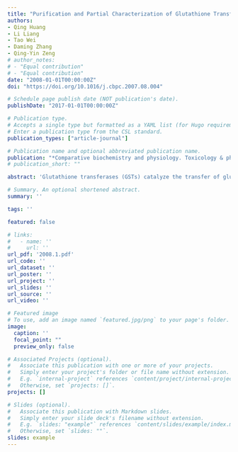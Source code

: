 ```yaml
---
title: "Purification and Partial Characterization of Glutathione Transferase from the Teleost Monopterus Albus"
authors:
- Qing Huang
- Li Liang
- Tao Wei
- Daming Zhang
- Qing-Yin Zeng
# author_notes:
# - "Equal contribution"
# - "Equal contribution"
date: "2008-01-01T00:00:00Z"
doi: "https://doi.org/10.1016/j.cbpc.2007.08.004" 

# Schedule page publish date (NOT publication's date).
publishDate: "2017-01-01T00:00:00Z"

# Publication type.
# Accepts a single type but formatted as a YAML list (for Hugo requirements).
# Enter a publication type from the CSL standard.
publication_types: ["article-journal"]

# Publication name and optional abbreviated publication name.
publication: "*Comparative biochemistry and physiology. Toxicology & pharmacology : CBP* 147.1 (2007): 96-100"
# publication_short: ""

abstract: 'Glutathione transferases (GSTs) catalyze the transfer of glutathione to a variety of xenobiotic and toxic endogenous compounds. GSTs are phase H biotransformation enzymes and are proposed as biomarkers of environmental pollution. In this study, a cytosolic glutathione transferase (maGST) was purified from liver of the freshwater fish Monopterus albus by affinity chromatography. The maGST appeared to be a homodimer composed of two subunits each with a molecular weight of 26 kDa. This maGST showed high activity towards the substrates 1-chloro-2,4-dinitrobenzene (CDNB) and 7-chloro-4-nitrobenzo-2-oxa-1,3-diazole (NBD-Cl). Kinetic analysis with CDNB as substrate revealed a K. of 0.28 mM and V-max of 15.68 mu mol/min per mg of protein. It had maximum activity in the pH range 7.0-7.5, a broad optimum T-m range of 30 degrees C-55 degrees C, and a high thermal stability with 77% of its initial activity at 45 degrees C. This high thermal stability of maGST could be related to the physiological adaptation of M albus to high temperatures in tropical and subtropical environments.'

# Summary. An optional shortened abstract.
summary: ''

tags: ''

featured: false

# links:
#   - name: ''
#     url: ''
url_pdf: '2008.1.pdf'
url_code: ''
url_dataset: ''
url_poster: ''
url_project: ''
url_slides: ''
url_source: ''
url_video: ''

# Featured image
# To use, add an image named `featured.jpg/png` to your page's folder. 
image:
  caption: ''
  focal_point: ""
  preview_only: false

# Associated Projects (optional).
#   Associate this publication with one or more of your projects.
#   Simply enter your project's folder or file name without extension.
#   E.g. `internal-project` references `content/project/internal-project/index.md`.
#   Otherwise, set `projects: []`.
projects: []

# Slides (optional).
#   Associate this publication with Markdown slides.
#   Simply enter your slide deck's filename without extension.
#   E.g. `slides: "example"` references `content/slides/example/index.md`.
#   Otherwise, set `slides: ""`.
slides: example
---
```



